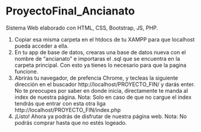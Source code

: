 # ProyectoFinal_Ancianato

Sistema Web elaborado con HTML, CSS, Bootstrap, JS, PHP.

1. Copiar esa misma carpeta en el htdocs de tu XAMPP para que localhost pueda
acceder a ella.
2. En tu app de base de datos, crearas una base de datos nueva con el nombre de
“ancianato” e importaras el .sql que se encuentra en la carpeta principal. Con esto ya
tienes lo necesario para que la pagina funcione.
4. Abrirás tu navegador, de prefencia Chrome, y tecleas la siguiente dirección en el
buscador http://localhost/PROYECTO_FIN/ y darás enter. No te preocupes por
saber en donde inicia, directamente te manda al index de nuestra página.
Nota: Solo en caso de que no cargue el index tendrás que entrar con esta otra liga
http://localhost/PROYECTO_FIN/index.php
5. ¡Listo! Ahora ya podrás de disfrutar de nuestra página web.
Nota: No podrás comprar hasta que no estés logeado.
